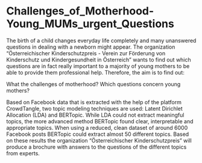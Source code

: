 # Challenges_of_Motherhood-Young_MUMs_urgent_Questions

The birth of a child changes everyday life completely and many unanswered questions in dealing with a newborn might appear. The organization “Österreichischer Kinderschutzpreis - Verein zur Förderung von Kinderschutz und Kindergesundheit in Österreich” wants to find out which questions are in fact really important to a majority of young mothers to be able to provide them professional help. 
Therefore, the aim is to find out: 

What the challenges of motherhood? Which questions concern young mothers?

Based on Facebook data that is extracted with the help of the platform CrowdTangle, two topic modeling techniques are used: Latent Dirichlet Allocation (LDA) and BERTopic.
While LDA could not extract meaningful topics, the more advanced method BERTopic found clear, interpretable and appropriate topics. When using a reduced, clean dataset of around 6000 Facebook posts BERTopic could extract almost 50 different topics. Based on these results the organization “Österreichischer Kinderschutzpreis” will produce a brochure with answers to the questions of the different topics from experts.

